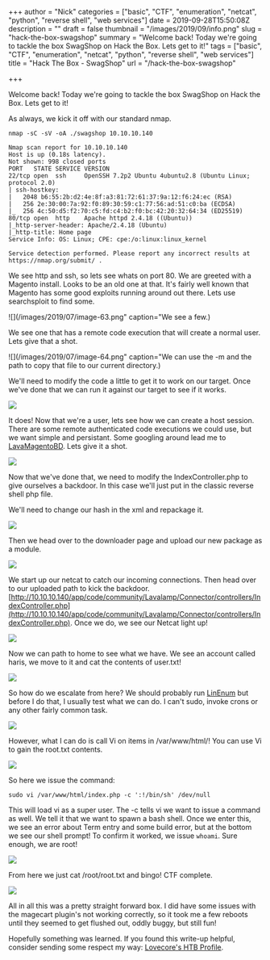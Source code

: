 +++
author = "Nick"
categories = ["basic", "CTF", "enumeration", "netcat", "python", "reverse shell", "web services"]
date = 2019-09-28T15:50:08Z
description = ""
draft = false
thumbnail = "/images/2019/09/info.png"
slug = "hack-the-box-swagshop"
summary = "Welcome back! Today we're going to tackle the box SwagShop on Hack the Box. Lets get to it!"
tags = ["basic", "CTF", "enumeration", "netcat", "python", "reverse shell", "web services"]
title = "Hack The Box - SwagShop"
url = "/hack-the-box-swagshop"

+++


Welcome back! Today we're going to tackle the box SwagShop on Hack the Box. Lets get to it!

As always, we kick it off with our standard nmap.

```
nmap -sC -sV -oA ./swagshop 10.10.10.140
```

```
Nmap scan report for 10.10.10.140
Host is up (0.18s latency).
Not shown: 998 closed ports
PORT   STATE SERVICE VERSION
22/tcp open  ssh     OpenSSH 7.2p2 Ubuntu 4ubuntu2.8 (Ubuntu Linux; protocol 2.0)
| ssh-hostkey: 
|   2048 b6:55:2b:d2:4e:8f:a3:81:72:61:37:9a:12:f6:24:ec (RSA)
|   256 2e:30:00:7a:92:f0:89:30:59:c1:77:56:ad:51:c0:ba (ECDSA)
|_  256 4c:50:d5:f2:70:c5:fd:c4:b2:f0:bc:42:20:32:64:34 (ED25519)
80/tcp open  http    Apache httpd 2.4.18 ((Ubuntu))
|_http-server-header: Apache/2.4.18 (Ubuntu)
|_http-title: Home page
Service Info: OS: Linux; CPE: cpe:/o:linux:linux_kernel

Service detection performed. Please report any incorrect results at https://nmap.org/submit/ .
```

We see http and ssh, so lets see whats on port 80. We are greeted with a Magento install. Looks to be an old one at that. It's fairly well known that Magento has some good exploits running around out there. Lets use searchsploit to find some.

![](/images/2019/07/image-63.png" caption="We see a few.)

We see one that has a remote code execution that will create a normal user. Lets give that a shot.

![](/images/2019/07/image-64.png" caption="We can use the -m and the path to copy that file to our current directory.)

We'll need to modify the code a little to get it to work on our target. Once we've done that we can run it against our target to see if it works.

![](/images/2019/07/image-61.png)

It does! Now that we're a  user, lets see how we can create a host session. There are some remote authenticated code executions we could use, but we want simple and persistant. Some googling around lead me to [LavaMagentoBD](https://github.com/lavalamp-/LavaMagentoBD). Lets give it a shot.

![](/images/2019/07/image-57.png)

Now that we've done that, we need to modify the IndexController.php to give ourselves a backdoor. In this case we'll just put in the classic reverse shell php file.

We'll need to change our hash in the xml and repackage it.

![](/images/2019/07/image-58.png)

Then we head over to the downloader page and upload our new package as a module.

![](/images/2019/07/image-62.png)

We start up our netcat to catch our incoming connections. Then head over to our uploaded path to kick the backdoor. [http://10.10.10.140/app/code/community/Lavalamp/Connector/controllers/IndexController.php](http://10.10.10.140/app/code/community/Lavalamp/Connector/controllers/IndexController.php). Once we do, we see our Netcat light up!

![](/images/2019/07/image-65.png)

Now we can path to home to see what we have. We see an account called haris, we move to it and cat the contents of user.txt!

![](/images/2019/07/image-66.png)

So how do we escalate from here? We should probably run [LinEnum](https://github.com/rebootuser/LinEnum) but before I do that, I usually test what we can do. I can't sudo, invoke crons or any other fairly common task.

![](/images/2019/07/image-67.png)

However, what I can do is call Vi on items in /var/www/html/! You can use Vi to gain the root.txt contents.

![](/images/2019/07/image-68.png)

So here we issue the command:
```
sudo vi /var/www/html/index.php -c ':!/bin/sh' /dev/null
```
This will load vi as a super user. The -c tells vi we want to issue a command as well. We tell it that we want to spawn a bash shell. Once we enter this, we see an error about Term entry and some build error, but at the bottom we see our shell prompt! To confirm it worked, we issue ``` whoami ```. Sure enough, we are root!

![](/images/2019/07/image-69.png)

From here we just cat /root/root.txt and bingo! CTF complete.

![](/images/2019/07/image-70.png)

All in all this was a pretty straight forward box. I did have some issues with the magecart plugin's not working correctly, so it took me a few reboots until they seemed to get flushed out, oddly buggy, but still fun!

Hopefully something was learned. If you found this write-up helpful, consider sending some respect my way: [Lovecore's HTB Profile](https://www.hackthebox.eu/home/users/profile/95635).

